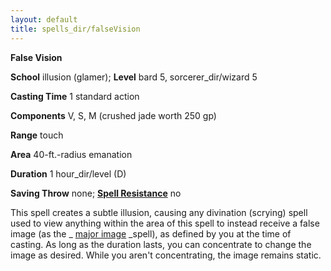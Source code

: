 ```yaml
---
layout: default
title: spells_dir/falseVision
---
```

 **False Vision**

**School** illusion (glamer); **Level** bard 5, sorcerer_dir/wizard 5

**Casting Time** 1 standard action

**Components** V, S, M (crushed jade worth 250 gp)

**Range** touch

**Area** 40-ft.-radius emanation

**Duration** 1 hour_dir/level (D)

**Saving Throw** none; **[Spell Resistance](../glossary#_spell-resistance)** no

This spell creates a subtle illusion, causing any divination (scrying) spell used to view anything within the area of this spell to instead receive a false image (as the _ [major image](majorImage#_major-image) _spell), as defined by you at the time of casting. As long as the duration lasts, you can concentrate to change the image as desired. While you aren't concentrating, the image remains static.

